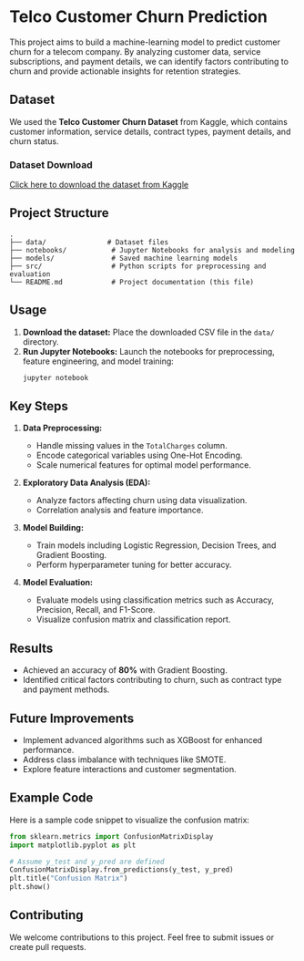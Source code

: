 # Telco Customer Churn Prediction

This project aims to build a machine-learning model to predict customer churn for a telecom company. By analyzing customer data, service subscriptions, and payment details, we can identify factors contributing to churn and provide actionable insights for retention strategies.

## Dataset
We used the **Telco Customer Churn Dataset** from Kaggle, which contains customer information, service details, contract types, payment details, and churn status.

### Dataset Download
[Click here to download the dataset from Kaggle](https://www.kaggle.com/datasets/blastchar/telco-customer-churn)

## Project Structure
```
.
├── data/               # Dataset files
├── notebooks/           # Jupyter Notebooks for analysis and modeling
├── models/              # Saved machine learning models
├── src/                 # Python scripts for preprocessing and evaluation
└── README.md            # Project documentation (this file)
```

## Usage
1. **Download the dataset:** Place the downloaded CSV file in the `data/` directory.
2. **Run Jupyter Notebooks:** Launch the notebooks for preprocessing, feature engineering, and model training:
   ```bash
   jupyter notebook
   ```

## Key Steps
1. **Data Preprocessing:**
   - Handle missing values in the `TotalCharges` column.
   - Encode categorical variables using One-Hot Encoding.
   - Scale numerical features for optimal model performance.

2. **Exploratory Data Analysis (EDA):**
   - Analyze factors affecting churn using data visualization.
   - Correlation analysis and feature importance.

3. **Model Building:**
   - Train models including Logistic Regression, Decision Trees, and Gradient Boosting.
   - Perform hyperparameter tuning for better accuracy.

4. **Model Evaluation:**
   - Evaluate models using classification metrics such as Accuracy, Precision, Recall, and F1-Score.
   - Visualize confusion matrix and classification report.

## Results
- Achieved an accuracy of **80%** with Gradient Boosting.
- Identified critical factors contributing to churn, such as contract type and payment methods.

## Future Improvements
- Implement advanced algorithms such as XGBoost for enhanced performance.
- Address class imbalance with techniques like SMOTE.
- Explore feature interactions and customer segmentation.

## Example Code
Here is a sample code snippet to visualize the confusion matrix:
```python
from sklearn.metrics import ConfusionMatrixDisplay
import matplotlib.pyplot as plt

# Assume y_test and y_pred are defined
ConfusionMatrixDisplay.from_predictions(y_test, y_pred)
plt.title("Confusion Matrix")
plt.show()
```

## Contributing
We welcome contributions to this project. Feel free to submit issues or create pull requests.
